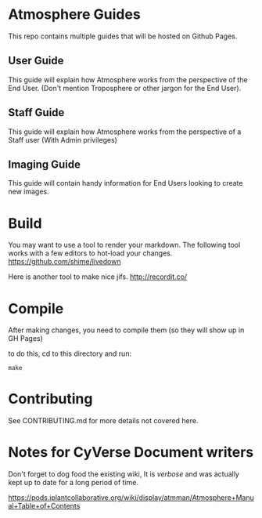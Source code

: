 # Atmosphere Guides

This repo contains multiple guides that will be hosted on Github Pages.

## User Guide

This guide will explain how Atmosphere works from the perspective of the End
User. (Don't mention Troposphere or other jargon for the End User).

## Staff Guide

This guide will explain how Atmosphere works from the perspective of a Staff
user (With Admin privileges)

## Imaging Guide

This guide will contain handy information for End Users looking to create new
images.

# Build
You may want to use a tool to render your markdown. The following tool works
with a few editors to hot-load your changes.
https://github.com/shime/livedown

Here is another tool to make nice jifs.
http://recordit.co/

# Compile
After making changes, you need to compile them (so they will show up in GH Pages)

to do this, cd to this directory and run:
```
make
```

# Contributing

See CONTRIBUTING.md for more details not covered here.

# Notes for CyVerse Document writers
Don't forget to dog food the existing wiki, It is *verbose* and was actually kept up to date for a long period of time.

https://pods.iplantcollaborative.org/wiki/display/atmman/Atmosphere+Manual+Table+of+Contents


